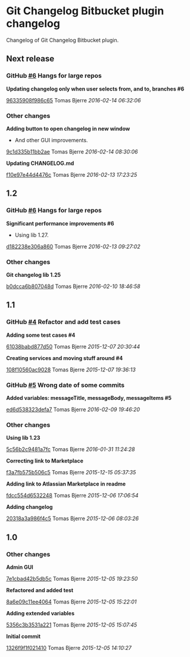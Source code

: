 # Git Changelog Bitbucket plugin changelog

Changelog of Git Changelog Bitbucket plugin.

## Next release
### GitHub [#6](https://github.com/tomasbjerre/git-changelog-bitbucket-plugin/issues/6) Hangs for large repos

**Updating changelog only when user selects from, and to, branches #6**


[96335908f986c65](https://github.com/tomasbjerre/git-changelog-bitbucket-plugin/commit/96335908f986c65) Tomas Bjerre *2016-02-14 06:32:06*


### Other changes

**Adding button to open changelog in new window**

 * And other GUI improvements. 

[9c1d335b11bb2ae](https://github.com/tomasbjerre/git-changelog-bitbucket-plugin/commit/9c1d335b11bb2ae) Tomas Bjerre *2016-02-14 08:30:06*

**Updating CHANGELOG.md**


[f10e97e44d4476c](https://github.com/tomasbjerre/git-changelog-bitbucket-plugin/commit/f10e97e44d4476c) Tomas Bjerre *2016-02-13 17:23:25*


## 1.2
### GitHub [#6](https://github.com/tomasbjerre/git-changelog-bitbucket-plugin/issues/6) Hangs for large repos

**Significant performance improvements #6**

 * Using lib 1.27. 

[d182238e306a860](https://github.com/tomasbjerre/git-changelog-bitbucket-plugin/commit/d182238e306a860) Tomas Bjerre *2016-02-13 09:27:02*


### Other changes

**Git changelog lib 1.25**


[b0dcca6b807048d](https://github.com/tomasbjerre/git-changelog-bitbucket-plugin/commit/b0dcca6b807048d) Tomas Bjerre *2016-02-10 18:46:58*


## 1.1
### GitHub [#4](https://github.com/tomasbjerre/git-changelog-bitbucket-plugin/issues/4) Refactor and add test cases

**Adding some test cases #4**


[61038babd877d50](https://github.com/tomasbjerre/git-changelog-bitbucket-plugin/commit/61038babd877d50) Tomas Bjerre *2015-12-07 20:30:44*

**Creating services and moving stuff around #4**


[108f10560ac9028](https://github.com/tomasbjerre/git-changelog-bitbucket-plugin/commit/108f10560ac9028) Tomas Bjerre *2015-12-07 19:36:13*


### GitHub [#5](https://github.com/tomasbjerre/git-changelog-bitbucket-plugin/issues/5) Wrong date of some commits

**Added variables: messageTitle, messageBody, messageItems #5**


[ed6d538323defa7](https://github.com/tomasbjerre/git-changelog-bitbucket-plugin/commit/ed6d538323defa7) Tomas Bjerre *2016-02-09 19:46:20*


### Other changes

**Using lib 1.23**


[5c56b2c9481a7fc](https://github.com/tomasbjerre/git-changelog-bitbucket-plugin/commit/5c56b2c9481a7fc) Tomas Bjerre *2016-01-31 11:24:28*

**Correcting link to Marketplace**


[f3a7fb575b506c5](https://github.com/tomasbjerre/git-changelog-bitbucket-plugin/commit/f3a7fb575b506c5) Tomas Bjerre *2015-12-15 05:37:35*

**Adding link to Atlassian Marketplace in readme**


[fdcc554d6532248](https://github.com/tomasbjerre/git-changelog-bitbucket-plugin/commit/fdcc554d6532248) Tomas Bjerre *2015-12-06 17:06:54*

**Adding changelog**


[20318a3a986f4c5](https://github.com/tomasbjerre/git-changelog-bitbucket-plugin/commit/20318a3a986f4c5) Tomas Bjerre *2015-12-06 08:03:26*


## 1.0
### Other changes

**Admin GUI**


[7e1cbad42b5db5c](https://github.com/tomasbjerre/git-changelog-bitbucket-plugin/commit/7e1cbad42b5db5c) Tomas Bjerre *2015-12-05 19:23:50*

**Refactored and added test**


[8a6e09c11ee4064](https://github.com/tomasbjerre/git-changelog-bitbucket-plugin/commit/8a6e09c11ee4064) Tomas Bjerre *2015-12-05 15:22:01*

**Adding extended variables**


[5356c3b3531a221](https://github.com/tomasbjerre/git-changelog-bitbucket-plugin/commit/5356c3b3531a221) Tomas Bjerre *2015-12-05 15:07:45*

**Initial commit**


[1326f9f1f021410](https://github.com/tomasbjerre/git-changelog-bitbucket-plugin/commit/1326f9f1f021410) Tomas Bjerre *2015-12-05 14:10:27*


